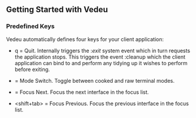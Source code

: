 ## Getting Started with Vedeu

### Predefined Keys

Vedeu automatically defines four keys for your client application:

  - q = Quit. Internally triggers the :_exit_ system event which in turn
    requests the application stops. This triggers the event :cleanup which
    the client application can bind to and perform any tidying up it wishes
    to perform before exiting.

  - <esc> = Mode Switch. Toggle between cooked and raw terminal modes.

  - <tab> = Focus Next. Focus the next interface in the focus list.

  - <shift+tab> = Focus Previous. Focus the previous interface in the focus
    list.

